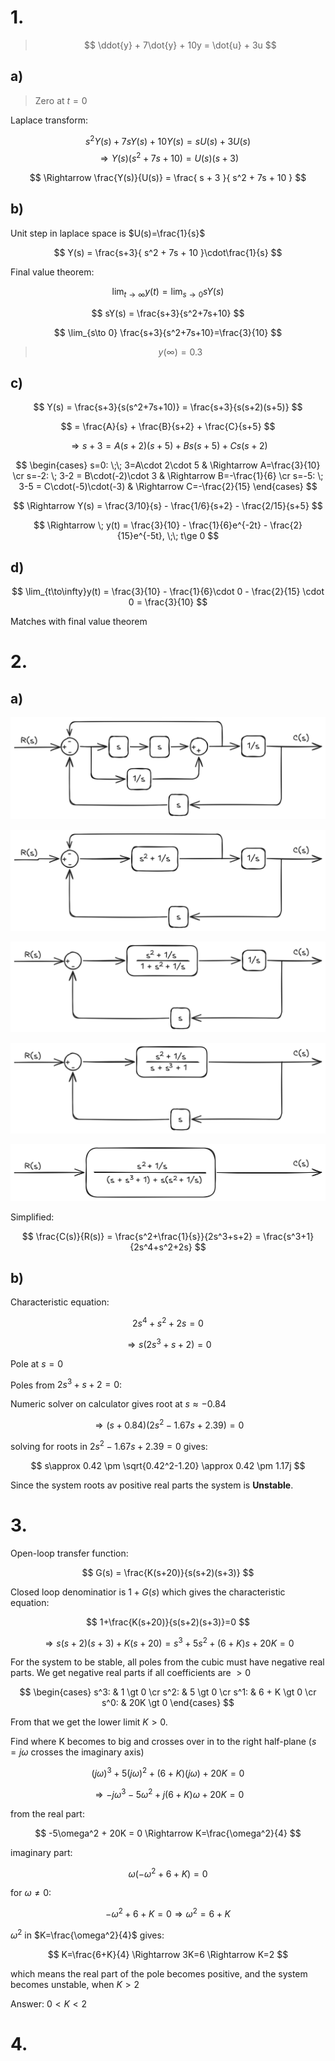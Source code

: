 # 1. 

>  
> $$ \ddot{y} + 7\dot{y} + 10y = \dot{u} + 3u $$
> 

## a)

> 
> Zero at $t=0$
> 

Laplace transform:

$$ s^2Y(s) + 7sY(s) + 10Y(s) = sU(s) + 3U(s) $$
$$ \Rightarrow Y(s)( s^2 + 7s + 10 ) = U(s)( s + 3 ) $$

$$ \Rightarrow \frac{Y(s)}{U(s)} = \frac{ s + 3 }{ s^2 + 7s + 10 } $$


## b)

Unit step in laplace space is $U(s)=\frac{1}{s}$

$$ Y(s) = \frac{s+3}{ s^2 + 7s + 10 }\cdot\frac{1}{s} $$

Final value theorem:

$$ \lim_{t\to\infty}y(t)=\lim_{s\to 0}sY(s) $$

$$ sY(s) = \frac{s+3}{s^2+7s+10} $$

$$ \lim_{s\to 0} \frac{s+3}{s^2+7s+10}=\frac{3}{10} $$

> 
> $$ y(\infty)=0.3 $$
> 

## c)

$$ Y(s) = \frac{s+3}{s(s^2+7s+10)} = \frac{s+3}{s(s+2)(s+5)} $$

$$  = \frac{A}{s} + \frac{B}{s+2} + \frac{C}{s+5} $$

$$\Rightarrow s+3=A(s+2)(s+5)+Bs(s+5)+Cs(s+2)$$

$$
    \begin{cases}
        s=0: \;\;     3=A\cdot 2\cdot 5         & \Rightarrow  A=\frac{3}{10} \cr
        s=-2: \;   3-2 = B\cdot(-2)\cdot 3   & \Rightarrow  B=-\frac{1}{6} \cr
        s=-5:  \;  3-5 = C\cdot(-5)\cdot(-3) & \Rightarrow  C=-\frac{2}{15}
    \end{cases}
$$

$$
    \Rightarrow Y(s) = \frac{3/10}{s} - \frac{1/6}{s+2} - \frac{2/15}{s+5}
$$


$$ \Rightarrow \; y(t) = \frac{3}{10} - \frac{1}{6}e^{-2t} - \frac{2}{15}e^{-5t}, \;\; t\ge 0 $$


## d)

$$
    \lim_{t\to\infty}y(t) = \frac{3}{10} - \frac{1}{6}\cdot 0 - \frac{2}{15} \cdot 0 = \frac{3}{10}
$$

Matches with final value theorem



# 2.

## a)

![](IMG/PE2-1.png)

![](IMG/PE2-2.png)

![](IMG/PE2-3.png)

![](IMG/PE2-4.png)

![](IMG/PE2-5.png)

Simplified:

$$ \frac{C(s)}{R(s)} = \frac{s^2+\frac{1}{s}}{2s^3+s+2} = \frac{s^3+1}{2s^4+s^2+2s} $$

## b)

Characteristic equation:

$$ 2s^4 + s^2 + 2s = 0 $$

$$ \Rightarrow s(2s^3 + s + 2) = 0 $$

Pole at $s=0$

Poles from $2s^3+s+2=0$:

Numeric solver on calculator gives root at $s\approx -0.84$

$$ \Rightarrow (s + 0.84)(2s^2-1.67s+2.39)=0 $$

solving for roots in $2s^2-1.67s+2.39=0$ gives:

$$ s\approx 0.42 \pm \sqrt{0.42^2-1.20} \approx 0.42 \pm 1.17j $$

Since the system roots av positive real parts the system is **Unstable**.


# 3.

Open-loop transfer function:

$$ G(s) = \frac{K(s+20)}{s(s+2)(s+3)} $$

Closed loop denominatior is $1+G(s)$ which gives the characteristic equation:

$$ 1+\frac{K(s+20)}{s(s+2)(s+3)}=0 $$

$$ \Rightarrow s(s+2)(s+3) + K(s+20) = s^3 + 5s^2 + (6+K)s + 20K  = 0 $$

For the system to be stable, all poles from the cubic must have negative real parts. We get negative real parts if all coefficients are $\gt 0$ 

$$
    \begin{cases}
        s^3: & 1 \gt 0 \cr
        s^2: & 5 \gt 0 \cr
        s^1: & 6 + K \gt 0 \cr
        s^0: & 20K \gt 0
    \end{cases}
$$

From that we get the lower limit $K\gt 0$.

Find where K becomes to big and crosses over in to the right half-plane ($s=j\omega$ crosses the imaginary axis)

$$ (j\omega)^3 + 5(j\omega)^2 + (6+K)(j\omega) + 20K = 0 $$

$$ \Rightarrow -j\omega^3 - 5\omega^2 + j(6+K)\omega + 20K = 0 $$

from the real part:

$$ -5\omega^2 + 20K = 0 \Rightarrow K=\frac{\omega^2}{4} $$

imaginary part:

$$ \omega(-\omega^2+6+K)=0 $$

for $\omega\ne 0$:

$$ -\omega^2+6+K=0 \Rightarrow \omega^2=6+K $$

$\omega^2$ in $K=\frac{\omega^2}{4}$ gives:

$$ K=\frac{6+K}{4} \Rightarrow 3K=6 \Rightarrow K=2 $$

which means the real part of the pole becomes positive, and the system becomes unstable, when $K\gt 2$


Answer: $0\lt K \lt 2$




# 4.


